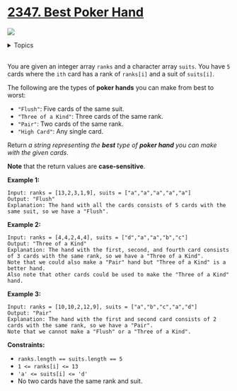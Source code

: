 # [2347. Best Poker Hand](https://leetcode.cn/problems/best-poker-hand/description/)

![](https://img.shields.io/badge/Difficulty-Easy-green.svg)

<details>
<summary>Topics</summary>

* [`Array`](https://leetcode.com/tag/array/)
* [`Counting`](https://leetcode.com/tag/Counting/)
* [`Hash Table`](https://leetcode.com/tag/hash-table/)

</details>
<br />

You are given an integer array `ranks` and a character array `suits`. You have `5` cards where the `ith` card has a rank of `ranks[i]` and a suit of `suits[i]`.

The following are the types of **poker hands** you can make from best to worst:

 + `"Flush"`: Five cards of the same suit.
 + `"Three of a Kind"`: Three cards of the same rank.
 + `"Pair"`: Two cards of the same rank.
 + `"High Card"`: Any single card.

Return *a string representing the **best** type of **poker hand** you can make with the given cards*.

**Note** that the return values are **case-sensitive**.

**Example 1:**

    Input: ranks = [13,2,3,1,9], suits = ["a","a","a","a","a"]
    Output: "Flush"
    Explanation: The hand with all the cards consists of 5 cards with the same suit, so we have a "Flush".

**Example 2:**

    Input: ranks = [4,4,2,4,4], suits = ["d","a","a","b","c"]
    Output: "Three of a Kind"
    Explanation: The hand with the first, second, and fourth card consists of 3 cards with the same rank, so we have a "Three of a Kind".
    Note that we could also make a "Pair" hand but "Three of a Kind" is a better hand.
    Also note that other cards could be used to make the "Three of a Kind" hand.

**Example 3:**

    Input: ranks = [10,10,2,12,9], suits = ["a","b","c","a","d"]
    Output: "Pair"
    Explanation: The hand with the first and second card consists of 2 cards with the same rank, so we have a "Pair".
    Note that we cannot make a "Flush" or a "Three of a Kind".

**Constraints:**

 + `ranks.length == suits.length == 5`
 + `1 <= ranks[i] <= 13`
 + `'a' <= suits[i] <= 'd'`
 + No two cards have the same rank and suit.
